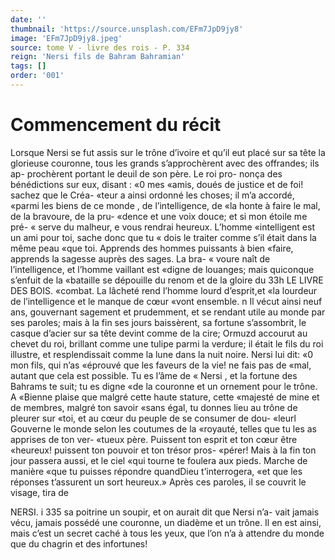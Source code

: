 ```yaml
---
date: ''
thumbnail: 'https://source.unsplash.com/EFm7JpD9jy8'
image: 'EFm7JpD9jy8.jpeg'
source: tome V - livre des rois - P. 334
reign: 'Nersi fils de Bahram Bahramian'
tags: []
order: '001'
---
```


# Commencement du récit

Lorsque Nersi se fut assis sur le trône d’ivoire et qu’il eut placé sur sa tête la glorieuse couronne, tous
les grands s’approchèrent avec des offrandes; ils ap- prochèrent portant le deuil de son père. Le roi pro- nonça des bénédictions sur eux, disant : «0 mes «amis, doués de justice et de foi! sachez que le Créa- «teur a ainsi ordonné les choses; il m’a accordé, «parmi les biens de ce monde , de l’intelligence, de «la honte à faire le mal, de la bravoure, de la pru- «dence et une voix douce; et si mon étoile me pré-
« serve du malheur, e vous rendrai heureux. L’homme
«intelligent est un ami pour toi, sache donc que tu « dois le traiter comme s’il était dans la même peau
«que toi. Apprends des hommes puissants à bien «faire, apprends la sagesse auprès des sages. La bra- « voure naît de l’intelligence, et l’homme vaillant est
«digne de louanges; mais quiconque s’enfuit de la «bataille se dépouille du renom et de la gloire du
33h LE LIVRE DES BOIS. «combat. La lâcheté rend l’homme lourd d’esprit,et
«la lourdeur de l’intelligence et le manque de cœur «vont ensemble. n
Il vécut ainsi neuf ans, gouvernant sagement et prudemment, et se rendant utile au monde par ses paroles; mais à la fin ses jours baissèrent, sa fortune s’assombrit, le casque d’acier sur sa tête devint comme
de la cire; Ormuzd accourut au chevet du roi, brillant comme une tulipe parmi la verdure; il était le fils du roi illustre, et resplendissait comme la lune dans la nuit noire. Nersi lui dit: «0 mon fils, qui n’as «éprouvé que les faveurs de la vie! ne fais pas de
«mal, autant que cela est possible. Tu es l’âme de
« Nersi , et la fortune des Bahrams te suit; tu es digne «de la couronne et un ornement pour le trône. A «Bienne plaise que malgré cette haute stature, cette «majesté de mine et de membres, malgré ton savoir «sans égal, tu donnes lieu au trône de pleurer sur «toi, et au cœur du peuple de se consumer de dou- «leurl Gouverne le monde selon les coutumes de la «royauté, telles que tu les as apprises de ton ver- «tueux père. Puissent ton esprit et ton cœur être «heureux! puissent ton pouvoir et ton trésor pros- «pérer! Mais à la fin ton jour passera aussi, et le ciel «qui tourne te foulera aux pieds. Marche de manière «que tu puisses répondre quandDieu t’interrogera,
«et que les réponses t’assurent un sort heureux.»
Après ces paroles, il se couvrit le visage, tira de

NERSI. i 335 sa poitrine un soupir, et on aurait dit que Nersi n’a-
vait jamais vécu, jamais possédé une couronne, un diadème et un trône. Il en est ainsi, mais c’est un secret caché à tous les yeux, que l’on n’a à attendre
du monde que du chagrin et des infortunes!
